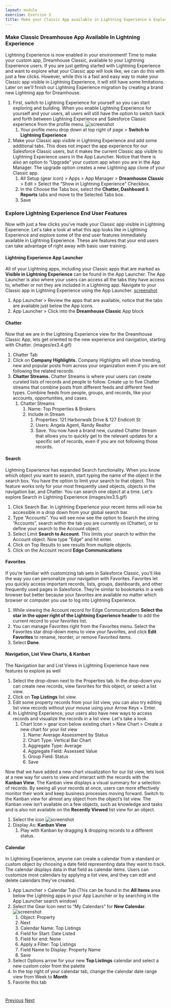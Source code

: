 ```yaml
---
layout: module
exercise: Exercise 3
title: Make your Classic App available in Lightning Experience & Explore Lightning Experience  (45min)
---
```


### Make Classic Dreamhouse App Available In Lightning Experience

Lightning Experience is now enabled in your environment!  Time to make your custom app, Dreamhouse Classic, available to your Lightning Experience users.  If you are just getting started with Lightning Experience and want to explore what your Classic app will look like, we can do this with just a few clicks. However, while this is a fast and easy way to make your Classic app visible in Lightning Experience, it will still have some limitations. Later on we'll finish our Lightning Experience migration by creating a brand new Lightning app for Dreamhouse. 

1. First, switch to Lightning Experience for yourself so you can start exploring and building. When you enable Lightning Experience for yourself and your users, all users will still have the option to switch back and forth between Lightning Experience and Salesforce Classic experience from the profile menu.  ![screenshot](images/ex3.1.gif)
    1. Your profile menu drop down at top right of page > **Switch to Lightning Experience**
2. Make your Classic app visible in Lightning Experience and add some additional tabs. This does not impact the app experience for our Salesforce Classic users, but it makes the current Classic app visible to Lightning Experience users in the App Launcher. Notice that there is also an option to “Upgrade” your custom app when you are in the App Manager. The upgrade option creates a new Lightning app clone of your Classic app. 
    1. All Setup (gear icon) > Apps > App Manager > **Dreamhouse Classic** > Edit > Select the “Show in Lightning Experience” Checkbox.
    2. In the Choose the Tabs box, select the **Chatter, Dashboard** & **Reports** tabs and move to the Selected Tabs box. 
    3. Save



### Explore Lightning Experience End User Features 

Now with just a few clicks you've made your Classic app visible in Lightning Experience. Let's take a look at what this app looks like in Lightning Experience and explore some of the end user features immediately available in Lightning Experience. These are features that your end users can take advantage of right away with basic user training. 

#### Lightning Experience App Launcher

All of your Lightning apps, including your Classic apps that are marked as **Visible in Lightning Experience** can be found in the App Launcher. The App Launcher is also where your users can access all the tabs they have access to, whether or not they are included in a Lightning app. Navigate to your Classic app in Lightning Experience using the App Launcher. [screenshot](images/ex3.2.gif)

1. App Launcher > Review the apps that are available, notice that the tabs are available just below the App icons. 
2. App Launcher > Click into the **Dreamhouse Classic** App block 

#### Chatter

Now that we are in the Lightning Experience view for the Dreamhouse Classic App, lets get oriented to the new experience and navigation, starting with Chatter. (images/ex3.4.gif)

1. Chatter Tab
2. Click on **Company Highlights.** Company Highlights will show trending, new and popular posts from across your organization even if you are not following the related records. 
3. **Chatter Streams.** Chatter Streams is where your users can create curated lists of records and people to follow. Create up to five Chatter streams that combine posts from different feeds and different feed types. Combine feeds from people, groups, and records, like your accounts, opportunities, and cases. 
    1. Chatter Streams 
        1. Name: Top Properties & Brokers
        2. Include in Stream
            1. Properties: 121 Harborwalk Drive & 127 Endicott St
            2. Users: Angela Agent, Randy Realtor
            3. Save. You now have a brand new, curated Chatter Stream that allows you to quickly get to the relevant updates for a specific set of records, even if you are not following those records. 

#### Search 

Lightning Experience has expanded Search functionality. When you know which object you want to search, start typing the name of the object in the search box. You have the option to limit your search to that object. This feature works only for your most frequently used objects, objects in the navigation bar, and Chatter. You can search one object at a time. Let's explore Search in Lightning Experience (images/ex3.5.gif)

1. Click Search Bar. In Lightning Experience your recent items will now be accessible in a drop down from your global search bar. 
2. Type “Accounts”.  You will see now see the option to Search the string “Accounts”, search within the tab you are currently on (Chatter), or to define your search to the Account object. 
3. Select Limit **Search to Account**. This limits your search to within the Account object. Now type “Edge” and hit enter. 
4. Click on Top Results to see results from multiple objects. 
5. Click on the Account record **Edge Communications**

#### Favorites

If you’re familiar with customizing tab sets in Salesforce Classic, you’ll like the way you can personalize your navigation with Favorites. Favorites let you quickly access important records, lists, groups, dashboards, and other frequently used pages in Salesforce. They’re similar to bookmarks in a web browser but better because your favorites are available no matter which browser or computer you use to log into Lightning Experience.

1. While viewing the Account record for Edge Communications **Select the star in the upper right of the Lightning Experience header** to add the current record to your favorites list.
2. You can manage Favorites right from the Favorites menu. Select the Favorites star drop-down menu to view your favorites, and click **Edit Favorites** to rename, reorder, or remove Favorited items. 
3. Select **Done**.



#### Navigation, List View Charts, & Kanban 

The Navigation bar and List Views in Lightning Experience have new features to explore as well

1. Select the drop-down next to the Properties tab. In the drop-down you can create new records, view favorites for this object, or select a list view.
2. Click on **Top Listings** list view.
3. Edit some property records from your list view, you can also try editing list view records without your mouse using your Arrow Keys + Enter.
4. In Lightning Experience, your users also have new ways to access records and visualize the records in a list view. Let's take a look. 
    1. Chart Icon > gear icon below existing chart > New Chart > Create a new chart for your list view
        1. Name: Average Assessment by Status
        2.  Chart Type: Vertical Bar Chart
        3. Aggregate Type: Average
        4. Aggregate Field: Assessed Value
        5. Group Field: Status
        6. Save

Now that we have added a new chart visualization for our list view, lets look at a new way for users to view and interact with the records with the **Kanban View**. The Kanban view displays a visual summary for a selection of records. By seeing all your records at once, users can more effectively monitor their work and keep business processes moving forward. Switch to the Kanban view for almost any object from the object’s list view. The Kanban view isn’t available on a few objects, such as knowledge and tasks and is also not available on the **Recently Viewed** list view for an object. 

1. Select the icon ![screenshot](images/ex3.2.png)
1. Display As: **Kanban View**
    1. Play with Kanban by dragging & dropping records to a different status. 

#### Calendar

In Lightning Experience, anyone can create a calendar from a standard or custom object by choosing a date field representing data they want to track. The calendar displays data in that field as calendar items. Users can customize most calendars by applying a list view, and they can edit and delete calendars they’ve created.

1. App Launcher > Calendar Tab (This can be found in the **All Items** area below the Lightning apps in your App Launcher or by searching in the App Launcher search window)
2. Select the Gear Icon next to “My Calendars” for **New Calendar**. ![screenshot](images/ex3.3.gif)
    1. Object: Property 
    2. Next 
    3. Calendar Name: Top Listings 
    4. Field for Start: Date Listed
    5. Field for end: None
    6. Apply a Filter: Top Listings
    7. Field Name to Display: Property Name
    8. Save
3. Select Options arrow for your new **Top Listings** calendar and select a new custom color from the palette 
4. In the top right of your calendar tab, change the calendar date range view from Week to **Month**
5. Favorite this tab


<div class="row" style="margin-top:40px;">
    <div class="col-sm-12">
        <a href="Exercise_d2.html" class="btn btn-default"><i class="glyphicon glyphicon-chevron-left"></i> Previous</a>
        <a href="Exercise_d4.html" class="btn btn-default pull-right">Next <i class="glyphicon glyphicon-chevron-right"></i></a>
    </div>
</div>
